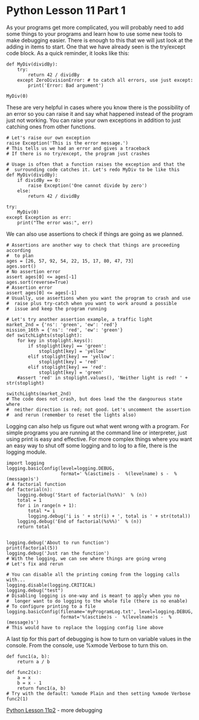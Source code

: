 # Python Lesson 11 Part 1
As your programs get more complicated, you will probably need to add some things to your programs and learn how to use some new tools to make debugging easier. There is enough to this that we will just look at the adding in items to start. One that we have already seen is the try/except code block. As a quick reminder, it looks like this:
```
def MyDiv(dividBy):
    try:
        return 42 / dividBy
    except ZeroDivisionError: # to catch all errors, use just except:
        print('Error: Bad argument')

MyDiv(0)
```
These are very helpful in cases where you know there is the possibility of an error so you can raise it and say what happened instead of the program just not working. You can raise your own exceptions in addition to just catching ones from other functions.
```
# Let's raise our own exception
raise Exception('This is the error message.')
# This tells us we had an error and gives a traceback
# If there is no try/except, the program just crashes

# Usage is often that a function raises the exception and that the
#  surrounding code catches it. Let's redo MyDiv to be like this
def MyDiv(dividBy):
    if dividBy == 0:
        raise Exception('One cannot divide by zero')
    else:
        return 42 / dividBy

try:
    MyDiv(0)
except Exception as err:
    print("The error was:", err)
```
We can also use assertions to check if things are going as we planned.
```
# Assertions are another way to check that things are proceeding according
#  to plan
ages = [26, 57, 92, 54, 22, 15, 17, 80, 47, 73]
ages.sort()
# No assertion error
assert ages[0] <= ages[-1]
ages.sort(reverse=True)
# Assertion error
assert ages[0] <= ages[-1]
# Usually, use assertions when you want the program to crash and use
#  raise plus try-catch when you want to work around a possible
#  issue and keep the program running

# Let's try another assertion example, a traffic light
market_2nd = {'ns': 'green', 'ew': 'red'}
mission_16th = {'ns': 'red', 'ew': 'green'}
def switchLights(stoplight):
    for key in stoplight.keys():
        if stoplight[key] == 'green':
            stoplight[key] = 'yellow'
        elif stoplight[key] == 'yellow':
            stoplight[key] = 'red'
        elif stoplight[key] == 'red':
            stoplight[key] = 'green'
    #assert 'red' in stoplight.values(), 'Neither light is red! ' + str(stoplight)

switchLights(market_2nd)
# The code does not crash, but does lead the the dangourous state where
#  neither direction is red; not good. Let's uncomment the assertion
#  and rerun (remember to reset the lights also)
```
Logging can also help us figure out what went wrong with a program. For simple programs you are running at the command line or interpreter, just using print is easy and effective. For more complex things where you want an easy way to shut off some logging and to log to a file, there is the logging module.
```
import logging
logging.basicConfig(level=logging.DEBUG,
                    format=' %(asctime)s -  %(levelname) s -  %(message)s')
# A factorial function
def factorial(n):
    logging.debug('Start of factorial(%s%%)'  % (n))
    total = 1
    for i in range(n + 1):
        total *= i
        logging.debug('i is ' + str(i) + ', total is ' + str(total))
    logging.debug('End of factorial(%s%%)'  % (n))
    return total


logging.debug('About to run function')
print(factorial(5))
logging.debug('Just ran the function')
# With the logging, we can see where things are going wrong
# Let's fix and rerun

# You can disable all the printing coming from the logging calls with...
logging.disable(logging.CRITICAL)
logging.debug("test")
# Disabling logging is one-way and is meant to apply when you no
#  longer want to do logging to the whole file (there is no enable)
# To configure printing to a file
logging.basicConfig(filename='myProgramLog.txt', level=logging.DEBUG,
                    format='%(asctime)s -  %(levelname)s -  %(message)s')
# This would have to replace the logging config line above
```
A last tip for this part of debugging is how to turn on variable values in the console. From the console, use %xmode Verbose to turn this on.
```
def func1(a, b):
    return a / b

def func2(x):
    a = x
    b = x - 1
    return func1(a, b)
# Try with the default: %xmode Plain and then setting %xmode Verbose
func2(1)
```
[Python Lesson 11p2](lesson11p2.md) - more debugging